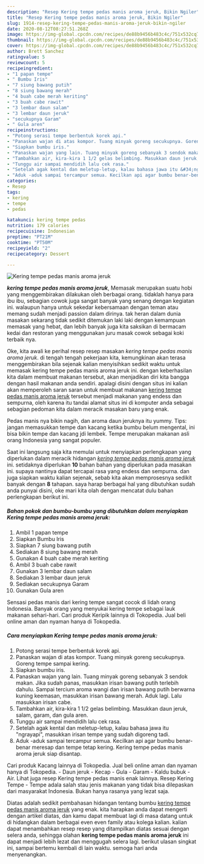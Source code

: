 ```yaml
---
description: "Resep Kering tempe pedas manis aroma jeruk, Bikin Ngiler"
title: "Resep Kering tempe pedas manis aroma jeruk, Bikin Ngiler"
slug: 1914-resep-kering-tempe-pedas-manis-aroma-jeruk-bikin-ngiler
date: 2020-08-12T08:27:51.268Z
image: https://img-global.cpcdn.com/recipes/de88b9456b483c4c/751x532cq70/kering-tempe-pedas-manis-aroma-jeruk-foto-resep-utama.jpg
thumbnail: https://img-global.cpcdn.com/recipes/de88b9456b483c4c/751x532cq70/kering-tempe-pedas-manis-aroma-jeruk-foto-resep-utama.jpg
cover: https://img-global.cpcdn.com/recipes/de88b9456b483c4c/751x532cq70/kering-tempe-pedas-manis-aroma-jeruk-foto-resep-utama.jpg
author: Brett Sanchez
ratingvalue: 5
reviewcount: 5
recipeingredient:
- "1 papan tempe"
- " Bumbu Iris"
- "7 siung bawang putih"
- "8 siung bawang merah"
- "4 buah cabe merah keriting"
- "3 buah cabe rawit"
- "3 lembar daun salam"
- "3 lembar daun jeruk"
- "secukupnya Garam"
- " Gula aren"
recipeinstructions:
- "Potong serasi tempe berbentuk korek api."
- "Panaskan wajan di atas kompor. Tuang minyak goreng secukupnya. Goreng tempe sampai kering."
- "Siapkan bumbu iris."
- "Panaskan wajan yang lain. Tuang minyak goreng sebanyak 3 sendok makan. Jika sudah panas, masukkan irisan bawang putih terlebih dahulu. Sampai tercium aroma wangi dan irisan bawang putih berwarna kuning keemasan, masukkan irisan bawang merah. Aduk lagi. Lalu masukkan irisan cabe."
- "Tambahkan air, kira-kira 1 1/2 gelas belimbing. Masukkan daun jeruk, salam, garam, dan gula aren."
- "Tunggu air sampai mendidih lalu cek rasa."
- "Setelah agak kental dan meletup-letup, kalau bahasa jawa itu &#34;ngrayapi&#34;, masukkan irisan tempe yang sudah digoreng tadi."
- "Aduk -aduk sampai tercampur semua. Kecilkan api agar bumbu benar-benar meresap dan tempe tetap kering. Kering tempe pedas manis aroma jeruk siap disantap."
categories:
- Resep
tags:
- kering
- tempe
- pedas

katakunci: kering tempe pedas 
nutrition: 179 calories
recipecuisine: Indonesian
preptime: "PT21M"
cooktime: "PT50M"
recipeyield: "2"
recipecategory: Dessert

---
```



![Kering tempe pedas manis aroma jeruk](https://img-global.cpcdn.com/recipes/de88b9456b483c4c/751x532cq70/kering-tempe-pedas-manis-aroma-jeruk-foto-resep-utama.jpg)

<b><i>kering tempe pedas manis aroma jeruk</i></b>, Memasak merupakan suatu hobi yang menggembirakan dilakukan oleh berbagai orang. tidaklah hanya para ibu ibu, sebagian cowok juga sangat banyak yang senang dengan kegiatan ini. walaupun hanya untuk sekedar kebersamaan dengan teman atau memang sudah menjadi passion dalam dirinya. tak heran dalam dunia masakan sekarang tidak sedikit ditemukan laki laki dengan kemampuan memasak yang hebat, dan lebih banyak juga kita saksikan di bermacam kedai dan restoran yang menggunakan juru masak cowok sebagai koki terbaik nya.

Oke, kita awali ke perihal resep resep masakan <i>kering tempe pedas manis aroma jeruk</i>. di tengah tengah pekerjaan kita, kemungkinan akan terasa menggembirakan bila sejenak kalian menyisihkan sedikit waktu untuk memasak kering tempe pedas manis aroma jeruk ini. dengan keberhasilan kita dalam membuat makanan tersebut, akan menjadikan diri kita bangga dengan hasil makanan anda sendiri. apalagi disini dengan situs ini kalian akan memperoleh saran saran untuk membuat makanan <u>kering tempe pedas manis aroma jeruk</u> tersebut menjadi makanan yang endess dan sempurna, oleh karena itu tandai alamat situs ini di komputer anda sebagai sebagian pedoman kita dalam meracik masakan baru yang enak.

Pedas manis nya bikin nagih, dan aroma daun jeruknya itu yummy. Tips: jangan memasukkan tempe dan kacang ketika bumbu belum mengental, ini bisa bikin tempe dan kacang jdi lembek. Tempe merupakan makanan asli orang Indonesia yang sangat populer.


Saat ini langsung saja kita memulai untuk menyiapkan perlengkapan yang diperlukan dalam meracik hidangan <u><i>kering tempe pedas manis aroma jeruk</i></u> ini. setidaknya diperlukan <b>10</b> bahan bahan yang diperlukan pada masakan ini. supaya nantinya dapat tercapai rasa yang endess dan sempurna. dan juga siapkan waktu kalian sejenak, sebab kita akan memprosesnya sedikit banyak dengan <b>8</b> tahapan. saya harap berbagai hal yang dibutuhkan sudah anda punyai disini, oke mari kita olah dengan mencatat dulu bahan perlengkapan berikut ini.

<!--inarticleads1-->

##### Bahan pokok dan bumbu-bumbu yang dibutuhkan dalam menyiapkan Kering tempe pedas manis aroma jeruk:

1. Ambil 1 papan tempe
1. Siapkan  Bumbu Iris
1. Siapkan 7 siung bawang putih
1. Sediakan 8 siung bawang merah
1. Gunakan 4 buah cabe merah keriting
1. Ambil 3 buah cabe rawit
1. Gunakan 3 lembar daun salam
1. Sediakan 3 lembar daun jeruk
1. Sediakan secukupnya Garam
1. Gunakan  Gula aren


Sensasi pedas manis dari kering tempe sangat cocok di lidah orang Indonesia. Banyak orang yang menyukai kering tempe sebagai lauk makanan sehari-hari. Cari produk Keripik lainnya di Tokopedia. Jual beli online aman dan nyaman hanya di Tokopedia. 

<!--inarticleads2-->

##### Cara menyiapkan Kering tempe pedas manis aroma jeruk:

1. Potong serasi tempe berbentuk korek api.
1. Panaskan wajan di atas kompor. Tuang minyak goreng secukupnya. Goreng tempe sampai kering.
1. Siapkan bumbu iris.
1. Panaskan wajan yang lain. Tuang minyak goreng sebanyak 3 sendok makan. Jika sudah panas, masukkan irisan bawang putih terlebih dahulu. Sampai tercium aroma wangi dan irisan bawang putih berwarna kuning keemasan, masukkan irisan bawang merah. Aduk lagi. Lalu masukkan irisan cabe.
1. Tambahkan air, kira-kira 1 1/2 gelas belimbing. Masukkan daun jeruk, salam, garam, dan gula aren.
1. Tunggu air sampai mendidih lalu cek rasa.
1. Setelah agak kental dan meletup-letup, kalau bahasa jawa itu &#34;ngrayapi&#34;, masukkan irisan tempe yang sudah digoreng tadi.
1. Aduk -aduk sampai tercampur semua. Kecilkan api agar bumbu benar-benar meresap dan tempe tetap kering. Kering tempe pedas manis aroma jeruk siap disantap.


Cari produk Kacang lainnya di Tokopedia. Jual beli online aman dan nyaman hanya di Tokopedia. - Daun jeruk - Kecap - Gula - Garam - Kaldu bubuk - Air. Lihat juga resep Kering tempe pedas manis enak lainnya. Resep Kering Tempe - Tempe adala salah stau jenis makanan yang tidak bisa dilepaskan dari masyarakat Indonesia. Bukan hanya rasanya yang lezat saja. 

Diatas adalah sedikit pembahasan hidangan tentang bumbu <u>kering tempe pedas manis aroma jeruk</u> yang enak. kita harapkan anda dapat mengerti dengan artikel diatas, dan kamu dapat membuat lagi di masa datang untuk di hidangkan dalam berbagai even even family atau kolega kalian. kalian dapat menambahkan resep resep yang ditampilkan diatas sesuai dengan selera anda, sehingga olahan <b>kering tempe pedas manis aroma jeruk</b> ini dapat menjadi lebih lezat dan menggugah selera lagi. berikut ulasan singkat ini, sampai bertemu kembali di lain waktu. semoga hari anda menyenangkan.
